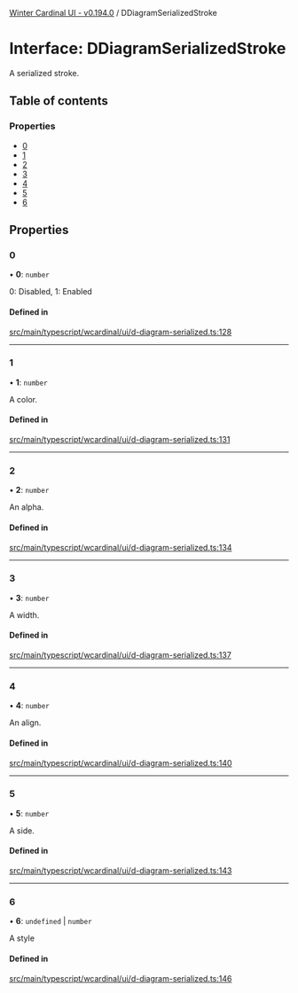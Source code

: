 [Winter Cardinal UI - v0.194.0](../index.md) / DDiagramSerializedStroke

# Interface: DDiagramSerializedStroke

A serialized stroke.

## Table of contents

### Properties

- [0](DDiagramSerializedStroke.md#0)
- [1](DDiagramSerializedStroke.md#1)
- [2](DDiagramSerializedStroke.md#2)
- [3](DDiagramSerializedStroke.md#3)
- [4](DDiagramSerializedStroke.md#4)
- [5](DDiagramSerializedStroke.md#5)
- [6](DDiagramSerializedStroke.md#6)

## Properties

### 0

• **0**: `number`

0: Disabled, 1: Enabled

#### Defined in

[src/main/typescript/wcardinal/ui/d-diagram-serialized.ts:128](https://github.com/winter-cardinal/winter-cardinal-ui/blob/v0.194.0/src/main/typescript/wcardinal/ui/d-diagram-serialized.ts#L128)

___

### 1

• **1**: `number`

A color.

#### Defined in

[src/main/typescript/wcardinal/ui/d-diagram-serialized.ts:131](https://github.com/winter-cardinal/winter-cardinal-ui/blob/v0.194.0/src/main/typescript/wcardinal/ui/d-diagram-serialized.ts#L131)

___

### 2

• **2**: `number`

An alpha.

#### Defined in

[src/main/typescript/wcardinal/ui/d-diagram-serialized.ts:134](https://github.com/winter-cardinal/winter-cardinal-ui/blob/v0.194.0/src/main/typescript/wcardinal/ui/d-diagram-serialized.ts#L134)

___

### 3

• **3**: `number`

A width.

#### Defined in

[src/main/typescript/wcardinal/ui/d-diagram-serialized.ts:137](https://github.com/winter-cardinal/winter-cardinal-ui/blob/v0.194.0/src/main/typescript/wcardinal/ui/d-diagram-serialized.ts#L137)

___

### 4

• **4**: `number`

An align.

#### Defined in

[src/main/typescript/wcardinal/ui/d-diagram-serialized.ts:140](https://github.com/winter-cardinal/winter-cardinal-ui/blob/v0.194.0/src/main/typescript/wcardinal/ui/d-diagram-serialized.ts#L140)

___

### 5

• **5**: `number`

A side.

#### Defined in

[src/main/typescript/wcardinal/ui/d-diagram-serialized.ts:143](https://github.com/winter-cardinal/winter-cardinal-ui/blob/v0.194.0/src/main/typescript/wcardinal/ui/d-diagram-serialized.ts#L143)

___

### 6

• **6**: `undefined` \| `number`

A style

#### Defined in

[src/main/typescript/wcardinal/ui/d-diagram-serialized.ts:146](https://github.com/winter-cardinal/winter-cardinal-ui/blob/v0.194.0/src/main/typescript/wcardinal/ui/d-diagram-serialized.ts#L146)
